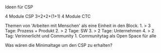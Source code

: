 <span style="color:#000ff;">Ideen für CSP</span>

<span style="color:#000ff;">4 Module CSP</span>
<span style="color:#000ff;">3+2+2+(1+1)</span>
<span style="color:#000ff;">4 Module CTC</span>

<span style="color:#000ff;">Themen von 'Arbeiten mit Menschen' als eine Einheit in den Block.</span>
<span style="color:#000ff;">1. > 3 Tage: Prozess + Produkt</span> 
<span style="color:#000ff;">2. > 2 Tage: SW</span>
<span style="color:#000ff;">3. > 2 Tage: Unternehmen</span>
<span style="color:#000ff;">4. > 2 Tag: Verinnerlicht und Community</span>
    <span style="color:#000ff;">1. Communitytag als Open Space für alle</span>

<span style="color:#000ff;">Was wären die Minimaltage um den CSP zu erhalten?</span>